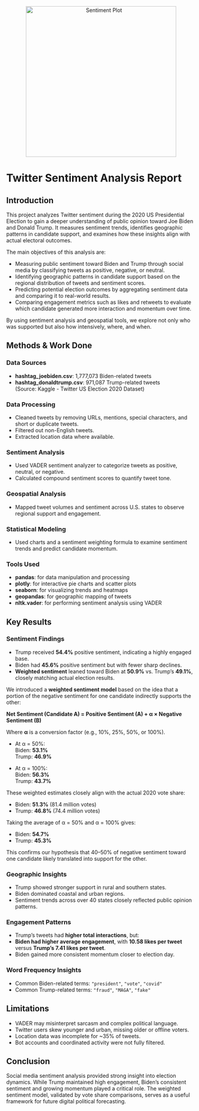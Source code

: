 <div align="center">
  <img src="https://github.com/user-attachments/assets/309a716f-2361-40fe-af09-6829149e5f1b" alt="Sentiment Plot" width="400"/>
</div>

# Twitter Sentiment Analysis Report

## Introduction

This project analyzes Twitter sentiment during the 2020 US Presidential Election to gain a deeper understanding of public opinion toward Joe Biden and Donald Trump. It measures sentiment trends, identifies geographic patterns in candidate support, and examines how these insights align with actual electoral outcomes.

The main objectives of this analysis are:

- Measuring public sentiment toward Biden and Trump through social media by classifying tweets as positive, negative, or neutral.
- Identifying geographic patterns in candidate support based on the regional distribution of tweets and sentiment scores.
- Predicting potential election outcomes by aggregating sentiment data and comparing it to real-world results.
- Comparing engagement metrics such as likes and retweets to evaluate which candidate generated more interaction and momentum over time.

By using sentiment analysis and geospatial tools, we explore not only who was supported but also how intensively, where, and when.

## Methods & Work Done

### Data Sources

- **hashtag_joebiden.csv**: 1,777,073 Biden-related tweets  
- **hashtag_donaldtrump.csv**: 971,087 Trump-related tweets  
(Source: Kaggle - Twitter US Election 2020 Dataset)

### Data Processing

- Cleaned tweets by removing URLs, mentions, special characters, and short or duplicate tweets.
- Filtered out non-English tweets.
- Extracted location data where available.

### Sentiment Analysis

- Used VADER sentiment analyzer to categorize tweets as positive, neutral, or negative.
- Calculated compound sentiment scores to quantify tweet tone.

### Geospatial Analysis

- Mapped tweet volumes and sentiment across U.S. states to observe regional support and engagement.

### Statistical Modeling

- Used charts and a sentiment weighting formula to examine sentiment trends and predict candidate momentum.

### Tools Used

- **pandas**: for data manipulation and processing  
- **plotly**: for interactive pie charts and scatter plots  
- **seaborn**: for visualizing trends and heatmaps  
- **geopandas**: for geographic mapping of tweets  
- **nltk.vader**: for performing sentiment analysis using VADER

## Key Results

### Sentiment Findings

- Trump received **54.4%** positive sentiment, indicating a highly engaged base.
- Biden had **45.6%** positive sentiment but with fewer sharp declines.
- **Weighted sentiment** leaned toward Biden at **50.9%** vs. Trump’s **49.1%**, closely matching actual election results.

We introduced a **weighted sentiment model** based on the idea that a portion of the negative sentiment for one candidate indirectly supports the other:

**Net Sentiment (Candidate A) = Positive Sentiment (A) + α × Negative Sentiment (B)**

Where **α** is a conversion factor (e.g., 10%, 25%, 50%, or 100%).

- At α = 50%:  
  Biden: **53.1%**  
  Trump: **46.9%**

- At α = 100%:  
  Biden: **56.3%**  
  Trump: **43.7%**

These weighted estimates closely align with the actual 2020 vote share:

- Biden: **51.3%** (81.4 million votes)  
- Trump: **46.8%** (74.4 million votes)

Taking the average of α = 50% and α = 100% gives:

- Biden: **54.7%**  
- Trump: **45.3%**

This confirms our hypothesis that 40–50% of negative sentiment toward one candidate likely translated into support for the other.

### Geographic Insights

- Trump showed stronger support in rural and southern states.
- Biden dominated coastal and urban regions.
- Sentiment trends across over 40 states closely reflected public opinion patterns.

### Engagement Patterns

- Trump’s tweets had **higher total interactions**, but:
- **Biden had higher average engagement**, with **10.58 likes per tweet** versus **Trump’s 7.41 likes per tweet**.
- Biden gained more consistent momentum closer to election day.

### Word Frequency Insights

- Common Biden-related terms: `"president"`, `"vote"`, `"covid"`
- Common Trump-related terms: `"fraud"`, `"MAGA"`, `"fake"`

## Limitations

- VADER may misinterpret sarcasm and complex political language.
- Twitter users skew younger and urban, missing older or offline voters.
- Location data was incomplete for ~35% of tweets.
- Bot accounts and coordinated activity were not fully filtered.

## Conclusion

Social media sentiment analysis provided strong insight into election dynamics. While Trump maintained high engagement, Biden’s consistent sentiment and growing momentum played a critical role. The weighted sentiment model, validated by vote share comparisons, serves as a useful framework for future digital political forecasting.



